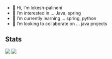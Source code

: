 - 👋 Hi, I’m lokesh-palineni
- 👀 I’m interested in ... Java, spring
- 🌱 I’m currently learning ... spring, python
- 💞️ I’m looking to collaborate on ... java projects

<!---
SriMani-7/SriMani-7 is a ✨ special ✨ repository because its `README.md` (this file) appears on your GitHub profile.
You can click the Preview link to take a look at your changes.
--->

## Stats
<span>
<img src = "https://github-readme-stats.vercel.app/api?username=lokesh-palineni&show_icons=true&border_radius=20&include_all_commits=true"/>
<img src = "https://github-readme-stats.vercel.app/api/top-langs/?username=lokesh-palineni&layout=compact&langs_count=10&border_radius=20" />
<span/>

 
